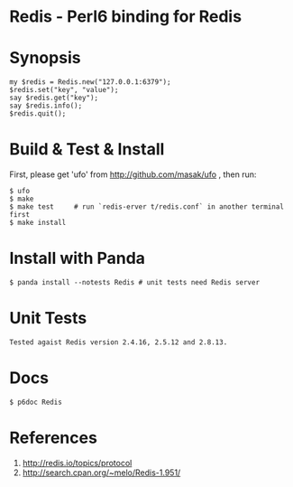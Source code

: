 # Redis - Perl6 binding for Redis

Synopsis
========

    my $redis = Redis.new("127.0.0.1:6379");
    $redis.set("key", "value");
    say $redis.get("key");
    say $redis.info();
    $redis.quit();

Build & Test & Install
======================
    
First, please get 'ufo' from <http://github.com/masak/ufo> , then run:

    $ ufo
    $ make
    $ make test     # run `redis-erver t/redis.conf` in another terminal first
    $ make install

Install with Panda
==================

    $ panda install --notests Redis # unit tests need Redis server

Unit Tests
==========

    Tested agaist Redis version 2.4.16, 2.5.12 and 2.8.13.

Docs
====

    $ p6doc Redis

References
==========

1. http://redis.io/topics/protocol
2. http://search.cpan.org/~melo/Redis-1.951/
